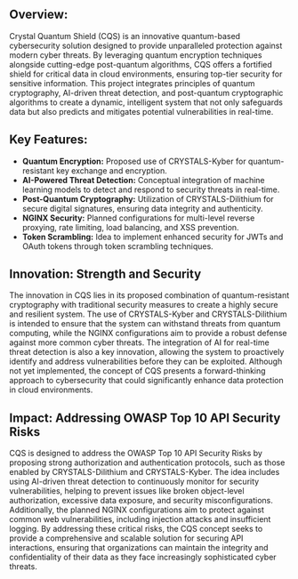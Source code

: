 ## Overview:

Crystal Quantum Shield (CQS) is an innovative quantum-based cybersecurity solution designed to provide unparalleled protection against modern cyber threats. By leveraging quantum encryption techniques alongside cutting-edge post-quantum algorithms, CQS offers a fortified shield for critical data in cloud environments, ensuring top-tier security for sensitive information. This project integrates principles of quantum cryptography, AI-driven threat detection, and post-quantum cryptographic algorithms to create a dynamic, intelligent system that not only safeguards data but also predicts and mitigates potential vulnerabilities in real-time.

## Key Features:

* __Quantum Encryption:__ Proposed use of CRYSTALS-Kyber for quantum-resistant key exchange and encryption.
* __AI-Powered Threat Detection:__ Conceptual integration of machine learning models to detect and respond to security threats in real-time.
* __Post-Quantum Cryptography:__ Utilization of CRYSTALS-Dilithium for secure digital signatures, ensuring data integrity and authenticity.
* __NGINX Security:__ Planned configurations for multi-level reverse proxying, rate limiting, load balancing, and XSS prevention.
* __Token Scrambling:__ Idea to implement enhanced security for JWTs and OAuth tokens through token scrambling techniques.
## Innovation: Strength and Security

The innovation in CQS lies in its proposed combination of quantum-resistant cryptography with traditional security measures to create a highly secure and resilient system. The use of CRYSTALS-Kyber and CRYSTALS-Dilithium is intended to ensure that the system can withstand threats from quantum computing, while the NGINX configurations aim to provide a robust defense against more common cyber threats. The integration of AI for real-time threat detection is also a key innovation, allowing the system to proactively identify and address vulnerabilities before they can be exploited. Although not yet implemented, the concept of CQS presents a forward-thinking approach to cybersecurity that could significantly enhance data protection in cloud environments.

## Impact: Addressing OWASP Top 10 API Security Risks

CQS is designed to address the OWASP Top 10 API Security Risks by proposing strong authorization and authentication protocols, such as those enabled by CRYSTALS-Dilithium and CRYSTALS-Kyber. The idea includes using AI-driven threat detection to continuously monitor for security vulnerabilities, helping to prevent issues like broken object-level authorization, excessive data exposure, and security misconfigurations. Additionally, the planned NGINX configurations aim to protect against common web vulnerabilities, including injection attacks and insufficient logging. By addressing these critical risks, the CQS concept seeks to provide a comprehensive and scalable solution for securing API interactions, ensuring that organizations can maintain the integrity and confidentiality of their data as they face increasingly sophisticated cyber threats.
